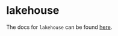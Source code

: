 # lakehouse

The docs for `lakehouse` can be found
[here](https://docs.dagster.io/docs/apidocs/libraries/lakehouse).

